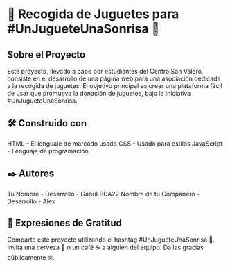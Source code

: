 # 🧸 Recogida de Juguetes para #UnJugueteUnaSonrisa 🎁

## Sobre el Proyecto
Este proyecto, llevado a cabo por estudiantes del Centro San Valero, consiste en el desarrollo de una página web para una asociación dedicada a la recogida de juguetes. El objetivo principal es crear una plataforma fácil de usar que promueva la donación de juguetes, bajo la iniciativa #UnJugueteUnaSonrisa.

## 🛠️ Construido con
HTML - El lenguaje de marcado usado
CSS - Usado para estilos
JavaScript - Lenguaje de programación

## ✒️ Autores
Tu Nombre - Desarrollo - GabriLPDA22
Nombre de tu Compañero - Desarrollo - Alex

## 🎁 Expresiones de Gratitud
Comparte este proyecto utilizando el hashtag #UnJugueteUnaSonrisa 📢.
Invita una cerveza 🍺 o un café ☕ a alguien del equipo.
Da las gracias públicamente 🤓.
